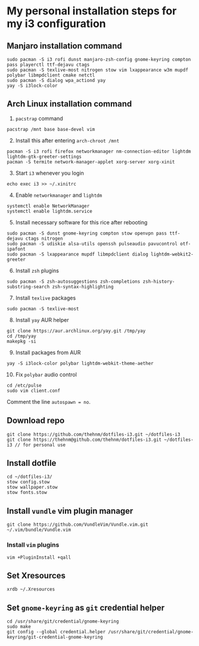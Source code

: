 # My personal installation steps for my i3 configuration

## Manjaro installation command 
```
sudo pacman -S i3 rofi dunst manjaro-zsh-config gnome-keyring compton pass playerctl ttf-dejavu ctags
sudo pacman -S texlive-most nitrogen stow vim lxappearance w3m mupdf polybar libmpdclient cmake netctl
sudo pacman -S dialog wpa_actiond yay
yay -S i3lock-color 
```

## Arch Linux installation command

1. `pacstrap` command
```
pacstrap /mnt base base-devel vim
```

2. Install this after entering `arch-chroot /mnt`
```
pacman -S i3 rofi firefox networkmanager nm-connection-editor lightdm lightdm-gtk-greeter-settings
pacman -S termite network-manager-applet xorg-server xorg-xinit
```

3. Start `i3` whenever you login
```
echo exec i3 >> ~/.xinitrc
```

4. Enable `networkmanager` and `lightdm`
```
systemctl enable NetworkManager
systemctl enable lightdm.service
```

5. Install necessary software for this rice after rebooting
```
sudo pacman -S dunst gnome-keyring compton stow openvpn pass ttf-dejavu ctags nitrogen
sudo pacman -S udiskie alsa-utils openssh pulseaudio pavucontrol otf-ipafont
sudo pacman -S lxappearance mupdf libmpdclient dialog lightdm-webkit2-greeter
```

6. Install `zsh` plugins
```
sudo pacman -S zsh-autosuggestions zsh-completions zsh-history-substring-search zsh-syntax-highlighting 
```

7. Install `texlive` packages
```
sudo pacman -S texlive-most 
```

8. Install `yay` AUR helper
```
git clone https://aur.archlinux.org/yay.git /tmp/yay
cd /tmp/yay
makepkg -si
```

9. Install packages from AUR
```
yay -S i3lock-color polybar lightdm-webkit-theme-aether
```

10. Fix `polybar` audio control
```
cd /etc/pulse
sudo vim client.conf
```
Comment the line `autospawn = no`.

## Download repo
```
git clone https://github.com/thehnm/dotfiles-i3.git ~/dotfiles-i3
git clone https://thehnm@github.com/thehnm/dotfiles-i3.git ~/dotfiles-i3 // for personal use
```

## Install dotfile
```
cd ~/dotfiles-i3/
stow config.stow
stow wallpaper.stow
stow fonts.stow
```

## Install `vundle` vim plugin manager
```
git clone https://github.com/VundleVim/Vundle.vim.git ~/.vim/bundle/Vundle.vim
```

### Install `vim` plugins
```
vim +PluginInstall +qall
```

## Set Xresources
```
xrdb ~/.Xresources
```

## Set `gnome-keyring` as `git` credential helper
```
cd /usr/share/git/credential/gnome-keyring
sudo make
git config --global credential.helper /usr/share/git/credential/gnome-keyring/git-credential-gnome-keyring
```
